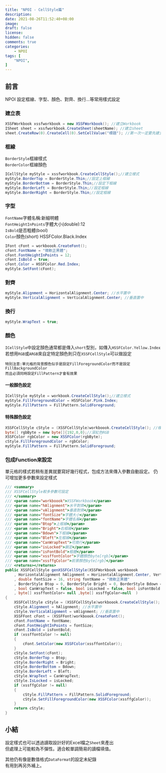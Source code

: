 ```yaml
---
title: "NPOI - CellStyle篇"
description:
date: 2021-08-26T11:52:40+08:00
image: 
draft: false
license: 
hidden: false
comments: true
categories:
    - NPOI
tags: [
    "NPOI",
]
---
```


## 前言

NPOI 設定框線、字型、顏色、對齊、換行...等常用樣式設定  

### 建立表

```C#
XSSFWorkbook xssfworkbook = new XSSFWorkbook(); //建立Workbook
ISheet sheet = xssfworkbook.CreateSheet(sheetName); //建立sheet
sheet.CreateRow(0).CreateCell(0).SetCellValue("標題"); //第一次一定要先建立NewRow NewCell
```

### 框線

`BorderStyle`框線樣式  
`BorderColor`框線顏色  
```C#
ICellStyle myStyle = xssfworkbook.CreateCellStyle();//建立樣式 
myStyle.BorderTop = BorderStyle.Thin;//設定上框線
myStyle.BorderBottom = BorderStyle.Thin;//設定下框線
myStyle.BorderLeft = BorderStyle.Thin;//設定框線
myStyle.BorderRight = BorderStyle.Thin;//設定框線
```
### 字型
`FontName`字體名稱:新細明體  
`FontHeightInPoints`字體大小(double):12  
`IsBold`是否粗體(bool)  
`Color`顏色(short) HSSFColor.Black.Index  
```C#
IFont cFont = workboook.CreateFont();
cFont.FontName = "微軟正黑體";
cFont.FontHeightInPoints = 12;
cFont.IsBold = true;
cFont.Color = HSSFColor.Red.Index;
myStyle.SetFont(cFont);
```
### 對齊
```C#
myStyle.Alignment = HorizontalAlignment.Center; //水平置中
myStyle.VerticalAlignment = VerticalAlignment.Center; //垂直置中
```
### 換行
```C#
myStyle.WrapText = true;
```
### 顏色
`ICellStyle`中設定顏色通常都是傳入`short`型別，如傳入`HSSFColor.Yellow.Index`  
若想用`RGB`或`ARGB`來自定特定顏色則只在`XSSFCellStyle`可以做設定  

`特別注意:單元格的背景顏色似乎是設定FillForegroundColor而不是設定FillBackgroundColor`  
`而且必須同時設定FillPattern才會有效果`
#### 一般顏色設定
```C#
ICellStyle myStyle = workbook.CreateCellStyle();//建立樣式 
myStyle.FillForegroundColor = HSSFColor.Pink.Index;
myStyle.FillPattern = FillPattern.SolidForeground;
```
#### 特殊顏色設定
```C#
XSSFCellStyle cStyle = (XSSFCellStyle)workboook.CreateCellStyle(); //樣式
byte[] rgbByte = new byte[]{192,0,0};//深紅色RGB
XSSFColor rgbColor = new XSSFColor(rgbByte);
cStyle.FillForegroundColor = rgbColor;
myStyle.FillPattern = FillPattern.SolidForeground;
```

### 包成Function來設定
單元格的樣式若稍有差異就要寫好幾行程式，包成方法來傳入參數自動設定。 
仍可增加更多參數來設定樣式   
```C#
/// <summary>
/// XSSFCellStyle較多參數可設定
/// </summary>
/// <param name="workboook">XSSFWorkbook</param>
/// <param name="hAlignment">水平對齊</param>
/// <param name="vAlignment">垂直對齊</param>
/// <param name="fontSize">字體大小</param>
/// <param name="fontName">字體名稱</param>
/// <param name="Btop">上框線</param>
/// <param name="Bright">右框線</param>
/// <param name="Bdown">下框線</param>
/// <param name="Bleft">左框線</param>
/// <param name="CanWrapText">可換行</param>
/// <param name="isLocked">鎖定</param>
/// <param name="isFontBold">粗體</param>
/// <param name="xssffontColor">字體顏色byte[rgb]</param>
/// <param name="xssffgColor">前景顏色byte[rgb]</param>
/// <returns></returns>
public XSSFCellStyle genXSSFCellStyle(XSSFWorkbook workboook
    , HorizontalAlignment hAlignment = HorizontalAlignment.Center, VerticalAlignment vAlignment = VerticalAlignment.Center
    , double fontSize = 16, string fontName = "微軟正黑體"
    , BorderStyle Btop = 0, BorderStyle Bright = 0, BorderStyle Bdown = 0, BorderStyle Bleft = 0
    , bool CanWrapText = false, bool isLocked = false, bool isFontBold = false
    , byte[] xssffontColor= null ,byte[] xssffgColor=null  )
{
    XSSFCellStyle cStyle = (XSSFCellStyle)workboook.CreateCellStyle(); ////設定樣式
    cStyle.Alignment = hAlignment; //水平置中
    cStyle.VerticalAlignment = vAlignment; //垂直置中
    XSSFFont cFont = (XSSFFont)workboook.CreateFont();
    cFont.FontName = fontName;
    cFont.FontHeightInPoints = fontSize;
    cFont.IsBold = isFontBold;
    if (xssffontColor != null)
    {
        cFont.SetColor(new XSSFColor(xssffontColor));
    }
    cStyle.SetFont(cFont);
    cStyle.BorderTop = Btop;
    cStyle.BorderRight = Bright;
    cStyle.BorderBottom = Bdown;
    cStyle.BorderLeft = Bleft;
    cStyle.WrapText = CanWrapText;
    cStyle.IsLocked = isLocked;
    if (xssffgColor != null)
    {
        cStyle.FillPattern = FillPattern.SolidForeground;
        cStyle.SetFillForegroundColor(new XSSFColor(xssffgColor));
    }
    return cStyle;
}
```

## 小結

設定樣式也可以透過讀取設計好的Excel檔之`Sheet`來產出  
但處理上可能較為不彈性。適合較單調簡易的讀檔填值。  

其他仍有像是數值格式`DataFormat`的設定未紀錄  
有用到再另外補上。

